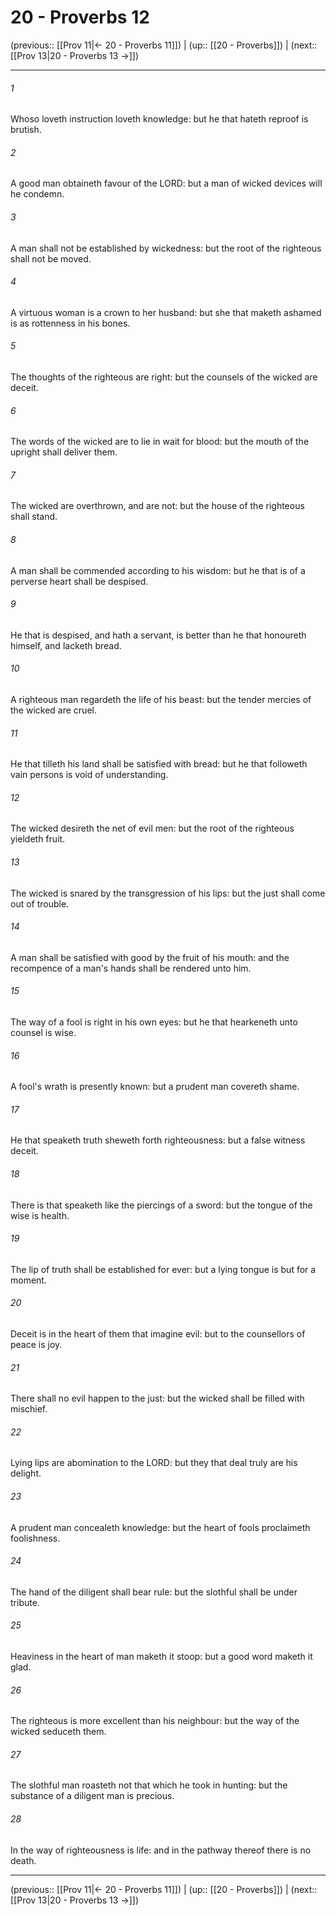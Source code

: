 # 20 - Proverbs 12

(previous:: [[Prov 11|← 20 - Proverbs 11]]) | (up:: [[20 - Proverbs]]) | (next:: [[Prov 13|20 - Proverbs 13 →]])

***


###### 1 
Whoso loveth instruction loveth knowledge: but he that hateth reproof is brutish. 

###### 2 
A good man obtaineth favour of the LORD: but a man of wicked devices will he condemn. 

###### 3 
A man shall not be established by wickedness: but the root of the righteous shall not be moved. 

###### 4 
A virtuous woman is a crown to her husband: but she that maketh ashamed is as rottenness in his bones. 

###### 5 
The thoughts of the righteous are right: but the counsels of the wicked are deceit. 

###### 6 
The words of the wicked are to lie in wait for blood: but the mouth of the upright shall deliver them. 

###### 7 
The wicked are overthrown, and are not: but the house of the righteous shall stand. 

###### 8 
A man shall be commended according to his wisdom: but he that is of a perverse heart shall be despised. 

###### 9 
He that is despised, and hath a servant, is better than he that honoureth himself, and lacketh bread. 

###### 10 
A righteous man regardeth the life of his beast: but the tender mercies of the wicked are cruel. 

###### 11 
He that tilleth his land shall be satisfied with bread: but he that followeth vain persons is void of understanding. 

###### 12 
The wicked desireth the net of evil men: but the root of the righteous yieldeth fruit. 

###### 13 
The wicked is snared by the transgression of his lips: but the just shall come out of trouble. 

###### 14 
A man shall be satisfied with good by the fruit of his mouth: and the recompence of a man's hands shall be rendered unto him. 

###### 15 
The way of a fool is right in his own eyes: but he that hearkeneth unto counsel is wise. 

###### 16 
A fool's wrath is presently known: but a prudent man covereth shame. 

###### 17 
He that speaketh truth sheweth forth righteousness: but a false witness deceit. 

###### 18 
There is that speaketh like the piercings of a sword: but the tongue of the wise is health. 

###### 19 
The lip of truth shall be established for ever: but a lying tongue is but for a moment. 

###### 20 
Deceit is in the heart of them that imagine evil: but to the counsellors of peace is joy. 

###### 21 
There shall no evil happen to the just: but the wicked shall be filled with mischief. 

###### 22 
Lying lips are abomination to the LORD: but they that deal truly are his delight. 

###### 23 
A prudent man concealeth knowledge: but the heart of fools proclaimeth foolishness. 

###### 24 
The hand of the diligent shall bear rule: but the slothful shall be under tribute. 

###### 25 
Heaviness in the heart of man maketh it stoop: but a good word maketh it glad. 

###### 26 
The righteous is more excellent than his neighbour: but the way of the wicked seduceth them. 

###### 27 
The slothful man roasteth not that which he took in hunting: but the substance of a diligent man is precious. 

###### 28 
In the way of righteousness is life: and in the pathway thereof there is no death.

***

(previous:: [[Prov 11|← 20 - Proverbs 11]]) | (up:: [[20 - Proverbs]]) | (next:: [[Prov 13|20 - Proverbs 13 →]])
